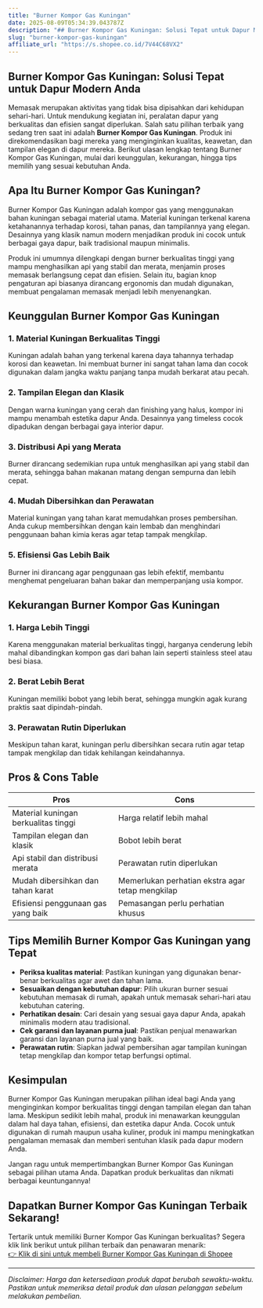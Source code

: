 ```yaml
---
title: "Burner Kompor Gas Kuningan"
date: 2025-08-09T05:34:39.043787Z
description: "## Burner Kompor Gas Kuningan: Solusi Tepat untuk Dapur Modern Anda..."
slug: "burner-kompor-gas-kuningan"
affiliate_url: "https://s.shopee.co.id/7V44C68VX2"
---
```

## Burner Kompor Gas Kuningan: Solusi Tepat untuk Dapur Modern Anda

Memasak merupakan aktivitas yang tidak bisa dipisahkan dari kehidupan sehari-hari. Untuk mendukung kegiatan ini, peralatan dapur yang berkualitas dan efisien sangat diperlukan. Salah satu pilihan terbaik yang sedang tren saat ini adalah **Burner Kompor Gas Kuningan**. Produk ini direkomendasikan bagi mereka yang menginginkan kualitas, keawetan, dan tampilan elegan di dapur mereka. Berikut ulasan lengkap tentang Burner Kompor Gas Kuningan, mulai dari keunggulan, kekurangan, hingga tips memilih yang sesuai kebutuhan Anda.

## Apa Itu Burner Kompor Gas Kuningan?

Burner Kompor Gas Kuningan adalah kompor gas yang menggunakan bahan kuningan sebagai material utama. Material kuningan terkenal karena ketahanannya terhadap korosi, tahan panas, dan tampilannya yang elegan. Desainnya yang klasik namun modern menjadikan produk ini cocok untuk berbagai gaya dapur, baik tradisional maupun minimalis.

Produk ini umumnya dilengkapi dengan burner berkualitas tinggi yang mampu menghasilkan api yang stabil dan merata, menjamin proses memasak berlangsung cepat dan efisien. Selain itu, bagian knop pengaturan api biasanya dirancang ergonomis dan mudah digunakan, membuat pengalaman memasak menjadi lebih menyenangkan.

## Keunggulan Burner Kompor Gas Kuningan

### 1. Material Kuningan Berkualitas Tinggi

Kuningan adalah bahan yang terkenal karena daya tahannya terhadap korosi dan keawetan. Ini membuat burner ini sangat tahan lama dan cocok digunakan dalam jangka waktu panjang tanpa mudah berkarat atau pecah.

### 2. Tampilan Elegan dan Klasik

Dengan warna kuningan yang cerah dan finishing yang halus, kompor ini mampu menambah estetika dapur Anda. Desainnya yang timeless cocok dipadukan dengan berbagai gaya interior dapur.

### 3. Distribusi Api yang Merata

Burner dirancang sedemikian rupa untuk menghasilkan api yang stabil dan merata, sehingga bahan makanan matang dengan sempurna dan lebih cepat.

### 4. Mudah Dibersihkan dan Perawatan

Material kuningan yang tahan karat memudahkan proses pembersihan. Anda cukup membersihkan dengan kain lembab dan menghindari penggunaan bahan kimia keras agar tetap tampak mengkilap.

### 5. Efisiensi Gas Lebih Baik

Burner ini dirancang agar penggunaan gas lebih efektif, membantu menghemat pengeluaran bahan bakar dan memperpanjang usia kompor.

## Kekurangan Burner Kompor Gas Kuningan

### 1. Harga Lebih Tinggi

Karena menggunakan material berkualitas tinggi, harganya cenderung lebih mahal dibandingkan kompon gas dari bahan lain seperti stainless steel atau besi biasa.

### 2. Berat Lebih Berat

Kuningan memiliki bobot yang lebih berat, sehingga mungkin agak kurang praktis saat dipindah-pindah.

### 3. Perawatan Rutin Diperlukan

Meskipun tahan karat, kuningan perlu dibersihkan secara rutin agar tetap tampak mengkilap dan tidak kehilangan keindahannya.

## Pros & Cons Table

| **Pros**                                   | **Cons**                               |
|--------------------------------------------|----------------------------------------|
| Material kuningan berkualitas tinggi     | Harga relatif lebih mahal           |
| Tampilan elegan dan klasik               | Bobot lebih berat                   |
| Api stabil dan distribusi merata         | Perawatan rutin diperlukan          |
| Mudah dibersihkan dan tahan karat       | Memerlukan perhatian ekstra agar tetap mengkilap |
| Efisiensi penggunaan gas yang baik        | Pemasangan perlu perhatian khusus |

## Tips Memilih Burner Kompor Gas Kuningan yang Tepat

- **Periksa kualitas material**: Pastikan kuningan yang digunakan benar-benar berkualitas agar awet dan tahan lama.
- **Sesuaikan dengan kebutuhan dapur**: Pilih ukuran burner sesuai kebutuhan memasak di rumah, apakah untuk memasak sehari-hari atau kebutuhan catering.
- **Perhatikan desain**: Cari desain yang sesuai gaya dapur Anda, apakah minimalis modern atau tradisional.
- **Cek garansi dan layanan purna jual**: Pastikan penjual menawarkan garansi dan layanan purna jual yang baik.
- **Perawatan rutin**: Siapkan jadwal pembersihan agar tampilan kuningan tetap mengkilap dan kompor tetap berfungsi optimal.

## Kesimpulan

Burner Kompor Gas Kuningan merupakan pilihan ideal bagi Anda yang menginginkan kompor berkualitas tinggi dengan tampilan elegan dan tahan lama. Meskipun sedikit lebih mahal, produk ini menawarkan keunggulan dalam hal daya tahan, efisiensi, dan estetika dapur Anda. Cocok untuk digunakan di rumah maupun usaha kuliner, produk ini mampu meningkatkan pengalaman memasak dan memberi sentuhan klasik pada dapur modern Anda.

Jangan ragu untuk mempertimbangkan Burner Kompor Gas Kuningan sebagai pilihan utama Anda. Dapatkan produk berkualitas dan nikmati berbagai keuntungannya!

## Dapatkan Burner Kompor Gas Kuningan Terbaik Sekarang!

Tertarik untuk memiliki Burner Kompor Gas Kuningan berkualitas? Segera klik link berikut untuk pilihan terbaik dan penawaran menarik:  
[👉 Klik di sini untuk membeli Burner Kompor Gas Kuningan di Shopee](https://s.shopee.co.id/7V44C68VX2)

---

*Disclaimer: Harga dan ketersediaan produk dapat berubah sewaktu-waktu. Pastikan untuk memeriksa detail produk dan ulasan pelanggan sebelum melakukan pembelian.*